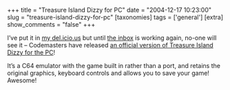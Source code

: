 +++
title = "Treasure Island Dizzy for PC"
date = "2004-12-17 10:23:00"
slug = "treasure-island-dizzy-for-pc"
[taxonomies]
tags = ['general']
[extra]
show_comments = "false"
+++

I’ve put it in [my del.icio.us](http://del.icio.us/pip) but until [the inbox](http://del.icio.us/inbox/pip) is working again, no-one will see it – Codemasters have released [an official version of Treasure Island Dizzy for the PC](http://www.codemasters.co.uk/downloads/index.php?downloadid=17409)!

It’s a C64 emulator with the game built in rather than a port, and retains the original graphics, keyboard controls and allows you to save your game! Awesome!
